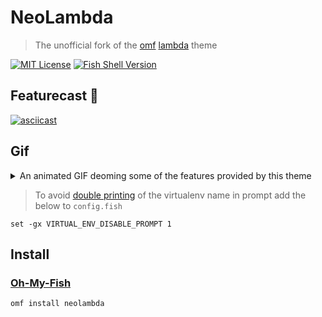# NeoLambda

> The unofficial fork of the [omf](https://github.com/oh-my-fish/oh-my-fish) [lambda](https://github.com/hasanozgan/theme-lambda) theme

[![MIT License](https://img.shields.io/badge/license-MIT-007EC7.svg?style=flat-square)](/LICENSE)
[![Fish Shell Version](https://img.shields.io/badge/fish-v2.2.0-007EC7.svg?style=flat-square)](http://fishshell.com)

<a id="featurecast"></a>

## Featurecast 🎥

[![asciicast](https://asciinema.org/a/211469.svg)](https://asciinema.org/a/211469)

## Gif

<details>
<summary>An animated GIF deoming some of the features provided by this theme</summary>
<img src="https://i.imgur.com/qgKd2HV.gifv"/>
</details>


> To avoid [double printing](https://raw.githubusercontent.com/ipatch/theme-lambda/master/lib/virtualenv-double-prompt.png) of the virtualenv name in prompt add the below to `config.fish`

```shell
set -gx VIRTUAL_ENV_DISABLE_PROMPT 1
```

<a id="install"></a>

## Install

<a id="install-omf"></a>

### [Oh-My-Fish](https://github.com/oh-my-fish/oh-my-fish)

```shell
omf install neolambda
```
